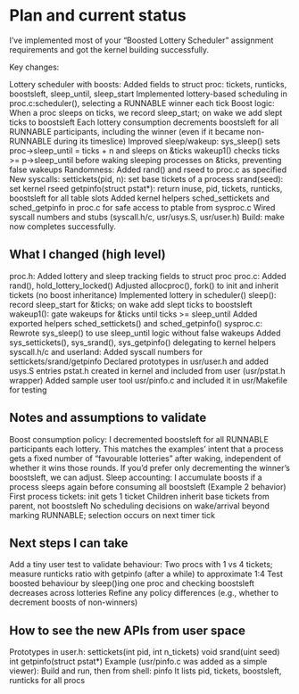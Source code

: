 # Plan and current status

I’ve implemented most of your “Boosted Lottery Scheduler” assignment requirements and got the kernel building successfully.

Key changes:

   Lottery scheduler with boosts:
   Added fields to struct proc: tickets, runticks, boostsleft, sleep_until, sleep_start
   Implemented lottery-based scheduling in proc.c:scheduler(), selecting a RUNNABLE winner each tick
   Boost logic:
   When a proc sleeps on ticks, we record sleep_start; on wake we add slept ticks to boostsleft
   Each lottery consumption decrements boostsleft for all RUNNABLE participants, including the winner (even if it became non-RUNNABLE during its timeslice)
   Improved sleep/wakeup:
   sys_sleep() sets proc->sleep_until = ticks + n and sleeps on &ticks
   wakeup1() checks ticks >= p->sleep_until before waking sleeping processes on &ticks, preventing false wakeups
   Randomness:
   Added rand() and rseed to proc.c as specified
   New syscalls:
   settickets(pid, n): set base tickets of a process
   srand(seed): set kernel rseed
   getpinfo(struct pstat*): return inuse, pid, tickets, runticks, boostsleft for all table slots
   Added kernel helpers sched_settickets and sched_getpinfo in proc.c for safe access to ptable from sysproc.c
   Wired syscall numbers and stubs (syscall.h/c, usr/usys.S, usr/user.h)
Build: make now completes successfully.

## What I changed (high level)
proc.h:
Added lottery and sleep tracking fields to struct proc
proc.c:
Added rand(), hold_lottery_locked()
Adjusted allocproc(), fork() to init and inherit tickets (no boost inheritance)
Implemented lottery in scheduler()
sleep(): record sleep_start for &ticks; on wake add slept ticks to boostsleft
wakeup1(): gate wakeups for &ticks until ticks >= sleep_until
Added exported helpers sched_settickets() and sched_getpinfo()
sysproc.c:
Rewrote sys_sleep() to use sleep_until logic without false wakeups
Added sys_settickets(), sys_srand(), sys_getpinfo() delegating to kernel helpers
syscall.h/c and userland:
Added syscall numbers for settickets/srand/getpinfo
Declared prototypes in usr/user.h and added usys.S entries
pstat.h created in kernel and included from user (usr/pstat.h wrapper)
Added sample user tool usr/pinfo.c and included it in usr/Makefile for testing

## Notes and assumptions to validate
Boost consumption policy: I decremented boostsleft for all RUNNABLE participants each lottery. This matches the examples’ intent that a process gets a fixed number of “favourable lotteries” after waking, independent of whether it wins those rounds. If you’d prefer only decrementing the winner’s boostsleft, we can adjust.
Sleep accounting: I accumulate boosts if a process sleeps again before consuming all boostsleft (Example 2 behavior)
First process tickets: init gets 1 ticket
Children inherit base tickets from parent, not boostsleft
No scheduling decisions on wake/arrival beyond marking RUNNABLE; selection occurs on next timer tick

## Next steps I can take
Add a tiny user test to validate behaviour:
Two procs with 1 vs 4 tickets; measure runticks ratio with getpinfo (after a while) to approximate 1:4
Test boosted behaviour by sleep()ing one proc and checking boostsleft decreases across lotteries
Refine any policy differences (e.g., whether to decrement boosts of non-winners)

## How to see the new APIs from user space
Prototypes in user.h:
settickets(int pid, int n_tickets)
void srand(uint seed)
int getpinfo(struct pstat*)
Example (usr/pinfo.c was added as a simple viewer):
Build and run, then from shell: pinfo
It lists pid, tickets, boostsleft, runticks for all procs
